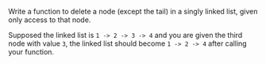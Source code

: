 

Write a function to delete a node (except the tail) in a singly linked list, given only access to that node.



Supposed the linked list is `1 -> 2 -> 3 -> 4` and you are given the third node with value `3`, the linked list should become `1 -> 2 -> 4` after calling your function.

